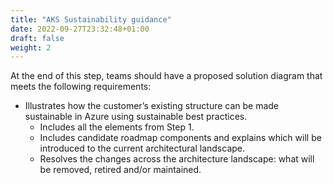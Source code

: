```yaml
---
title: "AKS Sustainability guidance"
date: 2022-09-27T23:32:48+01:00
draft: false
weight: 2
---
```


At the end of this step, teams should have a proposed solution diagram that meets the following requirements: 
- Illustrates how the customer’s existing structure can be made sustainable in Azure using sustainable best practices.
    - Includes all the elements from Step 1.
    - Includes candidate roadmap components and explains which will be introduced to the current architectural landscape.
    - Resolves the changes across the architecture landscape: what will be removed, retired and/or maintained.
